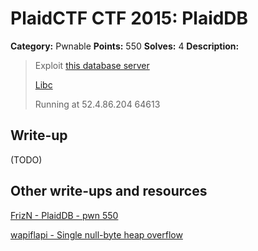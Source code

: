 # PlaidCTF CTF 2015: PlaidDB

**Category:** Pwnable
**Points:** 550
**Solves:** 4
**Description:**

> Exploit [this database server](http://play.plaidctf.com/files/datastore_7e64104f876f0aa3f8330a409d9b9924.elf)
> 
> [Libc](http://play.plaidctf.com/files/libc_3f6aaa980b58f7c7590dee12d731e099.so.6)
> 
> Running at 52.4.86.204 64613

## Write-up

(TODO)

## Other write-ups and resources

[FrizN - PlaidDB - pwn 550](http://blog.frizn.fr/pctf-2015/pwn-550-plaiddb)

[wapiflapi - Single null-byte heap overflow](http://wapiflapi.github.io/2015/04/22/single-null-byte-heap-overflow/)
